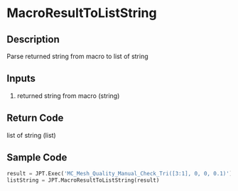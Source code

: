 # MacroResultToListString

## Description

Parse returned string from macro to list of string

## Inputs

1. returned string from macro (string)

## Return Code

list of string (list)

## Sample Code

```python
result = JPT.Exec('MC_Mesh_Quality_Manual_Check_Tri([3:1], 0, 0, 0.1)')
listString = JPT.MacroResultToListString(result)
```
